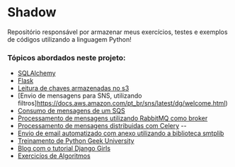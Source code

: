 # Shadow
Repositório responsável por armazenar meus exercícios, testes e exemplos de códigos utilizando a linguagem Python!

### Tópicos abordados neste projeto:

* [SQLAlchemy](https://www.sqlalchemy.org/)
* [Flask](https://flask.palletsprojects.com/en/1.1.x/)
* [Leitura de chaves armazenadas no s3](https://aws.amazon.com/pt/s3/)
* [Envio de mensagens para SNS, utilizando filtros]https://docs.aws.amazon.com/pt_br/sns/latest/dg/welcome.html)
* [Consumo de mensagens de um SQS](https://aws.amazon.com/pt/sqs/)
* [Processamento de mensagens utilizando RabbitMQ como broker](https://www.rabbitmq.com/tutorials/tutorial-one-python.html)
* [Processamento de mensagens distribuidas com Celery](https://pypi.org/project/celery/) --
* [Envio de email automatizado com anexo utilizando a biblioteca smtplib](https://docs.python.org/3/library/smtplib.html)
* [Treinamento de Python Geek University](https://www.geekuniversity.com.br/)
* [Blog com o tutorial Django Girls](https://tutorial.djangogirls.org/pt/django_start_project/)
* [Exercicíos de Algoritmos](https://marketing.hackerrank.com/)



